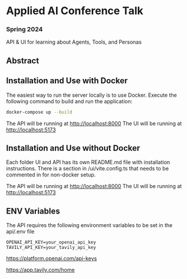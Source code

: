 # Applied AI Conference Talk

### Spring 2024

API &amp; UI for learning about Agents, Tools, and Personas

## Abstract

## Installation and Use with Docker

The easiest way to run the server locally is to use Docker. Execute the following command to build and run the application:

```bash
docker-compose up --build
```

The API will be running at <http://localhost:8000>
The UI will be running at <http://localhost:5173>

## Installation and Use without Docker

Each folder UI and API has its own README.md file with installation instructions.
There is a section in /ui/vite.config.ts that needs to be commented in for non-docker setup.

The API will be running at <http://localhost:8000>
The UI will be running at <http://localhost:5173>

## ENV Variables

The API requires the following environment variables to be set in the api/.env file

```
OPENAI_API_KEY=your_openai_api_key
TAVILY_API_KEY=your_tavily_api_key
```

<https://platform.openai.com/api-keys>

<https://app.tavily.com/home>
